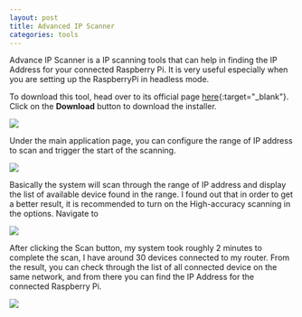 ```yaml
---
layout: post  
title: Advanced IP Scanner
categories: tools
---
```


Advance IP Scanner is a IP scanning tools that can help in finding the IP Address for your connected Raspberry Pi. It is very useful especially when you are setting up the RaspberryPi in headless mode.

To download this tool, head over to its official page [here](https://www.advanced-ip-scanner.com/){:target="_blank"}. Click on the **Download** button to download the installer. 

<img src="https://docs.google.com/drawings/d/e/2PACX-1vRsIdLPprp1qnn6KhdbgEQEQPlPOatqmX5Z_GxBJVQQzunk0OCizcJ6ngwrVBdoFR6alXUJ4zhkvlTy/pub?w=938&amp;h=676">

Under the main application page, you can configure the range of IP address to scan and trigger the start of the scanning. 

<img src="https://docs.google.com/drawings/d/e/2PACX-1vQEUpR5ep00YRKap56zY5vOmSi_EAgPLJtavqSVf1viA1Tw2-kSO33sejEoA8kEbddc2_U9bHJGiLmJ/pub?w=953&amp;h=658">

Basically the system will scan through the range of IP address and display the list of available device found in the range. I found out that in order to get a better result, it is recommended to turn on the High-accuracy scanning in the options. Navigate to 

<img src="https://docs.google.com/drawings/d/e/2PACX-1vTAx_y7XC9pxjX6ekzx9b9Y0D_NWqnN2Rvg8LXkzM9DN6JsAfemCv6Vctw7jwi0DHMFL3Fxa--LBkVb/pub?w=955&amp;h=644">

After clicking the Scan button, my system took roughly 2 minutes to complete the scan, I have around 30 devices connected to my router. From the result, you can check through the list of all connected device on the same network, and from there you can find the IP Address for the connected Raspberry Pi.

<img src="https://docs.google.com/drawings/d/e/2PACX-1vQJBSnLD2nX9XTrOSxbbng0Hr2IEtPZDhqfyj7MFa_pIKYjMtn2NsgAX4jwmBockMDXHDfUjcEOxG63/pub?w=959&amp;h=615">

